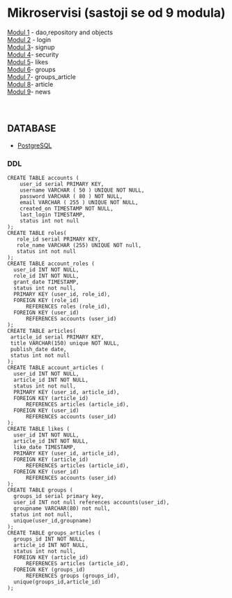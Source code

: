 # Mikroservisi (sastoji se od 9 modula)
[Modul 1](https://github.com/tdoric/modul_1) - dao,repository and objects  <br />
[Modul 2](https://github.com/tdoric/modul_2) - login  <br />
[Modul 3](https://github.com/tdoric/module_3)- signup <br />
[Modul 4](https://github.com/tdoric/module_4)- security <br />
[Modul 5](https://github.com/tdoric/module_5)- likes <br />
[Modul 6](https://github.com/tdoric/module_6)- groups <br />
[Modul 7](https://github.com/tdoric/module_7)- groups_article <br />
[Modul 8](https://github.com/tdoric/module_8)- article <br />
[Modul 9](https://github.com/tdoric/module_9)- news <br />
<br /> <br />

## DATABASE  
- [PostgreSQL](https://hub.docker.com/_/postgres)
### DDL 
``` 
CREATE TABLE accounts (
    user_id serial PRIMARY KEY,
    username VARCHAR ( 50 ) UNIQUE NOT NULL,
    password VARCHAR ( 80 ) NOT NULL,
    email VARCHAR ( 255 ) UNIQUE NOT NULL,
    created_on TIMESTAMP NOT NULL,
    last_login TIMESTAMP,
    status int not null
);
CREATE TABLE roles(
   role_id serial PRIMARY KEY,
   role_name VARCHAR (255) UNIQUE NOT null,
   status int not null
);
CREATE TABLE account_roles (
  user_id INT NOT NULL,
  role_id INT NOT NULL,
  grant_date TIMESTAMP,
  status int not null,
  PRIMARY KEY (user_id, role_id),
  FOREIGN KEY (role_id)
      REFERENCES roles (role_id),
  FOREIGN KEY (user_id)
      REFERENCES accounts (user_id)
);
CREATE TABLE articles(
 article_id serial PRIMARY KEY,
 title VARCHAR(150) unique NOT NULL,
 publish_date date,
 status int not null
);
CREATE TABLE account_articles (
  user_id INT NOT NULL,
  article_id INT NOT NULL,
  status int not null,
  PRIMARY KEY (user_id, article_id),
  FOREIGN KEY (article_id)
      REFERENCES articles (article_id),
  FOREIGN KEY (user_id)
      REFERENCES accounts (user_id)
);
CREATE TABLE likes (
  user_id INT NOT NULL,
  article_id INT NOT NULL,
  like_date TIMESTAMP,
  PRIMARY KEY (user_id, article_id),
  FOREIGN KEY (article_id)
      REFERENCES articles (article_id),
  FOREIGN KEY (user_id)
      REFERENCES accounts (user_id)
);
CREATE TABLE groups (
  groups_id serial primary key,
  user_id INT not null references accounts(user_id),
  groupname VARCHAR(80) not null,
 status int not null,
  unique(user_id,groupname)
);
CREATE TABLE groups_articles (
  groups_id INT NOT NULL,
  article_id INT NOT NULL,
  status int not null,
  FOREIGN KEY (article_id)
      REFERENCES articles (article_id),
  FOREIGN KEY (groups_id)
      REFERENCES groups (groups_id),
  unique(groups_id,article_id)
);
``` 
